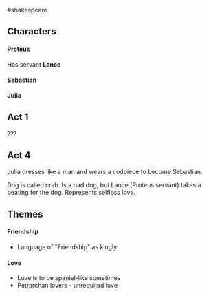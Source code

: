 #shakespeare

## Characters
#### Proteus

Has servant
**Lance**

#### Sebastian
**Julia** 


## Act 1
???
## Act 4

Julia dresses like a man and wears a codpiece to become Sebastian.

Dog is called crab. Is a bad dog, but Lance (Proteus servant) takes a beating for the dog. Represents selfless love.





## Themes
#### Friendship
- Language of "Friendship" as kingly
#### Love
- Love is to be spaniel-like sometimes
- Petrarchan lovers - unrequited love

